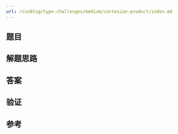 ```yaml
---
url: /czxBlog/type-challenges/medium/cartesian-product/index.md
---
```

## 题目

## 解题思路

## 答案

## 验证

## 参考

